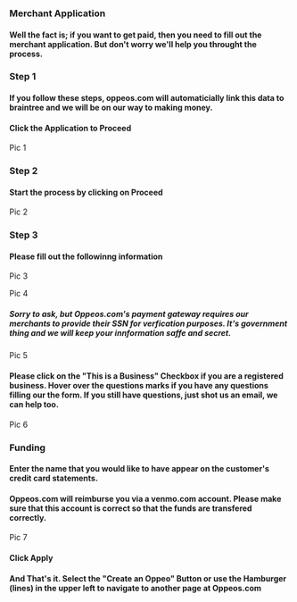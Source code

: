 ### Merchant Application

#### Well the fact is; if you want to get paid, then you need to fill out the merchant application.  But don't worry we'll help you throught the process.

### Step 1
#### If you follow these steps, oppeos.com will automaticially link this data to braintree and we will be on our way to making money.

#### Click the Application to Proceed

Pic 1

### Step 2

#### Start the process by clicking on Proceed

Pic 2

### Step 3

#### Please fill out the followinng information

Pic 3

Pic 4

#####  Sorry to ask, but Oppeos.com's payment gateway requires our merchants to provide their SSN for verfication purposes.  It's government thing and we will keep your innformation saffe and secret.

Pic 5

#### Please click on the "This is a Business" Checkbox if you are a registered business.  Hover over the questions marks if you have any questions filling our the form.  If you still have questions, just shot us an email, we can help too.

Pic 6

### Funding

#### Enter the name that you would like to have appear on the customer's credit card statements.

#### Oppeos.com will reimburse you via a venmo.com account.  Please make sure that this account is correct so that the funds are transfered correctly.

Pic 7

#### Click Apply

#### And That's it.  Select the "Create an Oppeo" Button or use the Hamburger (lines) in the upper left to navigate to another page at Oppeos.com
